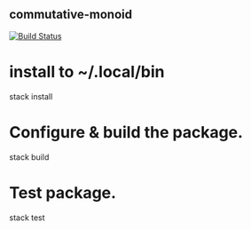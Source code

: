 commutative-monoid
-----
[![Build Status](https://magnum.travis-ci.com/tippenein/commutative-monoid.svg?token=oEd198sTq2JwZqn9DHTF&branch=master)](https://magnum.travis-ci.com/tippenein/commutative-monoid)


# install to ~/.local/bin
stack install

# Configure & build the package.
stack build

# Test package.
stack test
